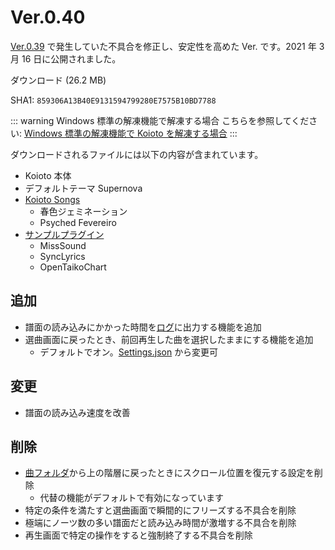 # Ver.0.40

[Ver.0.39](./ver.0.39.html) で発生していた不具合を修正し、安定性を高めた Ver. です。2021 年 3 月 16 日に公開されました。

<Download link="/files/Koioto-Ver.0.40.zip" label="Ver.0.40">ダウンロード (26.2 MB)</Download>

SHA1: `859306A13B40E9131594799280E7575B10BD7788`

::: warning Windows 標準の解凍機能で解凍する場合
こちらを参照してください: [Windows 標準の解凍機能で Koioto を解凍する場合](/unzip.html)
:::

ダウンロードされるファイルには以下の内容が含まれています。

- Koioto 本体
- デフォルトテーマ Supernova
- [Koioto Songs](/features/koioto-songs.html)
  - 春色ジェミネーション
  - Psyched Fevereiro
- [サンプルプラグイン](/plugin/samples.html)
  - MissSound
  - SyncLyrics
  - OpenTaikoChart

## 追加

- 譜面の読み込みにかかった時間を[ログ](/features/log.html)に出力する機能を追加
- 選曲画面に戻ったとき、前回再生した曲を選択したままにする機能を追加
  - デフォルトでオン。[Settings.json](/config/settings-json.html#keepselectedsong) から変更可

## 変更

- 譜面の読み込み速度を改善

## 削除

- [曲フォルダ](/features/song-folder.html)から上の階層に戻ったときにスクロール位置を復元する設定を削除
  - 代替の機能がデフォルトで有効になっています
- 特定の条件を満たすと選曲画面で瞬間的にフリーズする不具合を削除
- 極端にノーツ数の多い譜面だと読み込み時間が激増する不具合を削除
- 再生画面で特定の操作をすると強制終了する不具合を削除